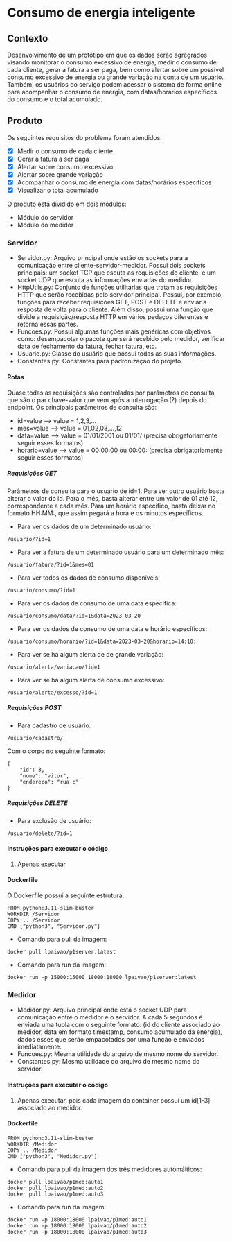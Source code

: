 # Consumo de energia inteligente

## Contexto
Desenvolvimento de um protótipo em que os dados serão agregrados visando monitorar o consumo excessivo de energia, medir o consumo de cada cliente, gerar a fatura a ser paga, bem como alertar sobre um possível consumo excessivo de energia ou grande variação na conta de um usuário. Também, os usuários do serviço podem acessar o sistema de forma online para acompanhar o consumo de energia, com datas/horários específicos do consumo e o total acumulado.

## Produto
Os seguintes requisitos do problema foram atendidos:

- [x] Medir o consumo de cada cliente
- [x] Gerar a fatura a ser paga
- [x] Alertar sobre consumo excessivo
- [x] Alertar sobre grande variação
- [x] Acompanhar o consumo de energia com datas/horários específicos
- [x] Visualizar o total acumulado

O produto está dividido em dois módulos:
- Módulo do servidor
- Módulo do medidor

### Servidor

- Servidor.py: Arquivo principal onde estão os sockets para a comunicação entre cliente-servidor-medidor. Possui dois sockets principais: um socket TCP que escuta as requisições do cliente, e um socket UDP que escuta as informações enviadas do medidor.
- HttpUtils.py: Conjunto de funções utilitárias que tratam as requisições HTTP que serão recebidas pelo servidor principal. Possui, por exemplo, funções para receber requisições GET, POST e DELETE e enviar a resposta de volta para o cliente. Além disso, possui uma função que divide a requisição/resposta HTTP em vários pedaços diferentes e retorna essas partes.
- Funcoes.py: Possui algumas funções mais genéricas com objetivos como: desempacotar o pacote que será recebido pelo medidor, verificar data de fechamento da fatura, fechar fatura, etc.
- Usuario.py: Classe do usuário que possui todas as suas informações.
- Constantes.py: Constantes para padronização do projeto

#### Rotas
Quase todas as requisições são controladas por parâmetros de consulta, que são o par chave-valor que vem após a interrogação (?) depois do endpoint. Os principais parâmetros de consulta são:
- id=value --> value = 1,2,3,...
- mes=value --> value = 01,02,03,...,12
- data=value --> value = 01/01/2001 ou 01/01/ (precisa obrigatoriamente seguir esses formatos)
- horario=value -->  value = 00:00:00 ou 00:00: (precisa obrigatoriamente seguir esses formatos)
##### Requisições GET
Parâmetros de consulta para o usuário de id=1. Para ver outro usuário basta alterar o valor do id. Para o mês, basta alterar entre um valor de 01 até 12, correspondente a cada mês. Para um horário específico, basta deixar no formato HH:MM:, que assim pegará a hora e os minutos específicos.
- Para ver os dados de um determinado usuário: 
```console
/usuario/?id=1
```
- Para ver a fatura de um determinado usuário para um determinado mês:
```console
/usuario/fatura/?id=1&mes=01
```
- Para ver todos os dados de consumo disponíveis:
```console
/usuario/consumo/?id=1
```
- Para ver os dados de consumo de uma data específica:
```console
/usuario/consumo/data/?id=1&data=2023-03-20
```
- Para ver os dados de consumo de uma data e horário específicos:
```console
/usuario/consumo/horario/?id=1&data=2023-03-20&horario=14:10:
```
- Para ver se há algum alerta de de grande variação:
```console
/usuario/alerta/variacao/?id=1
```
- Para ver se há algum alerta de consumo excessivo:
```console
/usuario/alerta/excesso/?id=1
```

##### Requisições POST
- Para cadastro de usuário:
```console
/usuario/cadastro/
```
Com o corpo no seguinte formato:
```console
{
    "id": 3,
    "nome": "vitor",
    "endereco": "rua c"
}
```
##### Requisições DELETE
- Para exclusão de usuário:
```console
/usuario/delete/?id=1
```

#### Instruções para executar o código
1. Apenas executar
#### Dockerfile
O Dockerfile possui a seguinte estrutura:
```console
FROM python:3.11-slim-buster
WORKDIR /Servidor
COPY .. /Servidor
CMD ["python3", "Servidor.py"]
```
- Comando para pull da imagem:
```console
docker pull lpaivao/p1server:latest
```
- Comando para run da imagem:
```console
docker run -p 15000:15000 18000:18000 lpaivao/p1server:latest
```
### Medidor

- Medidor.py: Arquivo principal onde está o socket UDP para comunicação entre o medidor e o servidor. A cada 5 segundos é enviada uma tupla com o seguinte formato: (id do cliente associado ao medidor, data em formato timestamp, consumo acumulado da energia), dados esses que serão empacotados por uma função e enviados imediatamente.
- Funcoes.py: Mesma utilidade do arquivo de mesmo nome do servidor.
- Constantes.py: Mesma utilidade do arquivo de mesmo nome do servidor.

#### Instruções para executar o código
1. Apenas executar, pois cada imagem do container possui um id[1-3] associado ao medidor.

#### Dockerfile
```console
FROM python:3.11-slim-buster
WORKDIR /Medidor
COPY .. /Medidor
CMD ["python3", "Medidor.py"]
```
- Comando para pull da imagem dos três medidores automáiticos:
```console
docker pull lpaivao/p1med:auto1
docker pull lpaivao/p1med:auto2
docker pull lpaivao/p1med:auto3
```
- Comando para run da imagem:
```console
docker run -p 18000:18000 lpaivao/p1med:auto1
docker run -p 18000:18000 lpaivao/p1med:auto2
docker run -p 18000:18000 lpaivao/p1med:auto3
```
